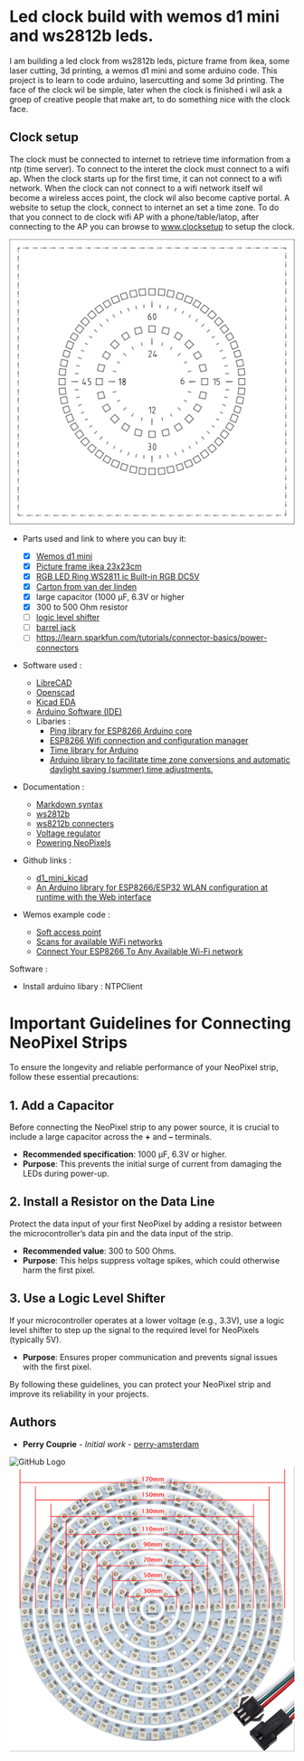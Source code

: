 # Led clock build with wemos d1 mini and ws2812b leds.

I am building a led clock from ws2812b leds, picture frame from ikea, some laser cutting, 3d printing, a wemos d1 mini and some arduino code. This project is to learn to code arduino, lasercutting and some 3d printing. The face of the clock wil be simple, later when the clock is finished i wil ask a groep of creative people that make art, to do something nice with the clock face.

## Clock setup

The clock must be connected to internet to retrieve time information from a ntp (time server). To connect to the interet the clock must connect to a wifi ap. When the clock starts up for the first time, it can not connect to a wifi network. When the clock can not connect to a wifi network itself wil become a wireless acces point, the clock wil also become captive portal. A website to setup the clock, connect to internet an set a time zone. To do that you connect to de clock wifi AP with a phone/table/latop, after connecting to the AP you can browse to www.clocksetup to setup the clock.

![GitHub Logo](images/led-clock-face.svg)

- Parts used and link to where you can buy it: 
    - [x] [Wemos d1 mini](https://wiki.wemos.cc/products:d1:d1_mini)
    - [x] [Picture frame ikea 23x23cm](https://www.ikea.com/nl/nl/p/sannahed-fotolijst-wit-00459116/)
    - [x] [RGB LED Ring WS2811 ic Built-in RGB DC5V](https://nl.aliexpress.com/item/32808302785.html?spm=a2g0o.productlist.main.3.611d6920dI6tu2&algo_pvid=460d9791-20b6-4035-93b0-249b08dbe596&algo_exp_id=460d9791-20b6-4035-93b0-249b08dbe596-1&pdp_npi=4%40dis%21EUR%218.02%215.29%21%21%218.27%215.45%21%40211b664d17327929306932519eff7c%2112000038357392441%21sea%21NL%213900209338%21ABX&curPageLogUid=iWddPClHIu3S&utparam-url=scene%3Asearch%7Cquery_from%3A)
    - [x] [Carton from van der linden](https://www.vanderlindewebshop.com/nl (clock face))
    - [x] large capacitor (1000 µF, 6.3V or higher
    - [x] 300 to 500 Ohm resistor
    - [ ] [logic level shifter](https://www.aliexpress.com/item/32690305593.html?scm=1007.22893.125764.0&pvid=18a7fa26-fe89-4671-9f94-3089decc64a8&onelink_thrd=0.0&onelink_page_from=ITEM_DETAIL&onelink_item_to=32690305593&onelink_duration=0.855963&onelink_status=noneresult&onelink_item_from=32690305593&onelink_page_to=ITEM_DETAIL&aff_platform=link-c-tool&cpt=1559000965592&sk=B2vRnAe&aff_trace_key=cfd080f5559840aa8140893bf65e942c-1559000965592-03480-B2vRnAe&terminal_id=7269e94812514d06b6235e744390b183)
    - [ ] [barrel jack](https://nl.aliexpress.com/af/barrel-jack.html?SearchText=barrel+jack&d=y&initiative_id=SB_20190605015720&origin=n&catId=0&isViewCP=y&jump=afs)
    - [ ] https://learn.sparkfun.com/tutorials/connector-basics/power-connectors
- Software used :
  - [LibreCAD](https://librecad.org/)
  - [Openscad](https://www.openscad.org/)
  - [Kicad EDA](https://www.kicad.org/)
  - [Arduino Software (IDE)](https://www.arduino.cc/en/Main/Software)
  - Libaries :
    - [Ping library for ESP8266 Arduino core](https://github.com/dancol90/ESP8266Ping)
    - [ESP8266 Wifi connection and configuration manager](https://github.com/mariacarlinahernandez/ConfigManager)
    - [Time library for Arduino](https://github.com/PaulStoffregen/Time)
    - [Arduino library to facilitate time zone conversions and automatic daylight saving (summer) time adjustments.](https://github.com/JChristensen/Timezone)
- Documentation :
  - [Markdown syntax](https://guides.github.com/features/mastering-markdown/)
  - [ws2812b](https://cdn-shop.adafruit.com/datasheets/WS2812B.pdf)
  - [ws8212b connecters](https://www.aliexpress.com/popular/connector-ws2812b.html)
  - [Voltage regulator](https://www.youtube.com/watch?v=GSzVs7_aW-Y)
  - [Powering NeoPixels](https://learn.adafruit.com/adafruit-neopixel-uberguide/powering-neopixels)
  
 - Github links :
   - [d1_mini_kicad](https://github.com/jerome-labidurie/d1_mini_kicad)
   - [An Arduino library for ESP8266/ESP32 WLAN configuration at runtime with the Web interface](https://github.com/Hieromon/AutoConnect)
 - Wemos example code :
    - [Soft access point](https://arduino-esp8266.readthedocs.io/en/latest/esp8266wifi/soft-access-point-examples.html)
    - [Scans for available WiFi networks](https://www.arduino.cc/en/Reference/WiFiScanNetworks)
    - [Connect Your ESP8266 To Any Available Wi-Fi network](https://ubidots.com/blog/connect-your-esp8266-to-any-available-wi-fi-network/)

Software :
- Install arduino libary : NTPClient
# Important Guidelines for Connecting NeoPixel Strips

To ensure the longevity and reliable performance of your NeoPixel strip, follow these essential precautions:

## 1. Add a Capacitor
Before connecting the NeoPixel strip to any power source, it is crucial to include a large capacitor across the **+** and **–** terminals.  
- **Recommended specification**: 1000 µF, 6.3V or higher.  
- **Purpose**: This prevents the initial surge of current from damaging the LEDs during power-up.

## 2. Install a Resistor on the Data Line
Protect the data input of your first NeoPixel by adding a resistor between the microcontroller’s data pin and the data input of the strip.  
- **Recommended value**: 300 to 500 Ohms.  
- **Purpose**: This helps suppress voltage spikes, which could otherwise harm the first pixel.

## 3. Use a Logic Level Shifter
If your microcontroller operates at a lower voltage (e.g., 3.3V), use a logic level shifter to step up the signal to the required level for NeoPixels (typically 5V).  
- **Purpose**: Ensures proper communication and prevents signal issues with the first pixel.

By following these guidelines, you can protect your NeoPixel strip and improve its reliability in your projects.

## Authors

* **Perry Couprie** - *Initial work* - [perry-amsterdam](https://github.com/perry-amsterdam)

![GitHub Logo](https://www.ikea.com/nl/nl/images/products/ribba-fotolijst-wit__0638327_PE698851_S4.JPG)
![GitHub Logo](images/ws2812b-leds.jpeg)


